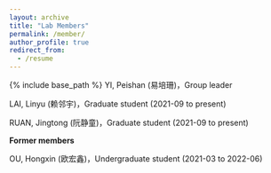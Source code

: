 ```yaml
---
layout: archive
title: "Lab Members"
permalink: /member/
author_profile: true
redirect_from:
  - /resume
---
```


{% include base_path %}
YI, Peishan (易培珊)，Group leader <br>

LAI, Linyu (赖邻宇)，Graduate student (2021-09 to present)   <br>

RUAN, Jingtong (阮静童)，Graduate student (2021-09 to present)   <br>

<b>Former members</b>

OU, Hongxin (欧宏鑫)，Undergraduate student (2021-03 to 2022-06)<br>
